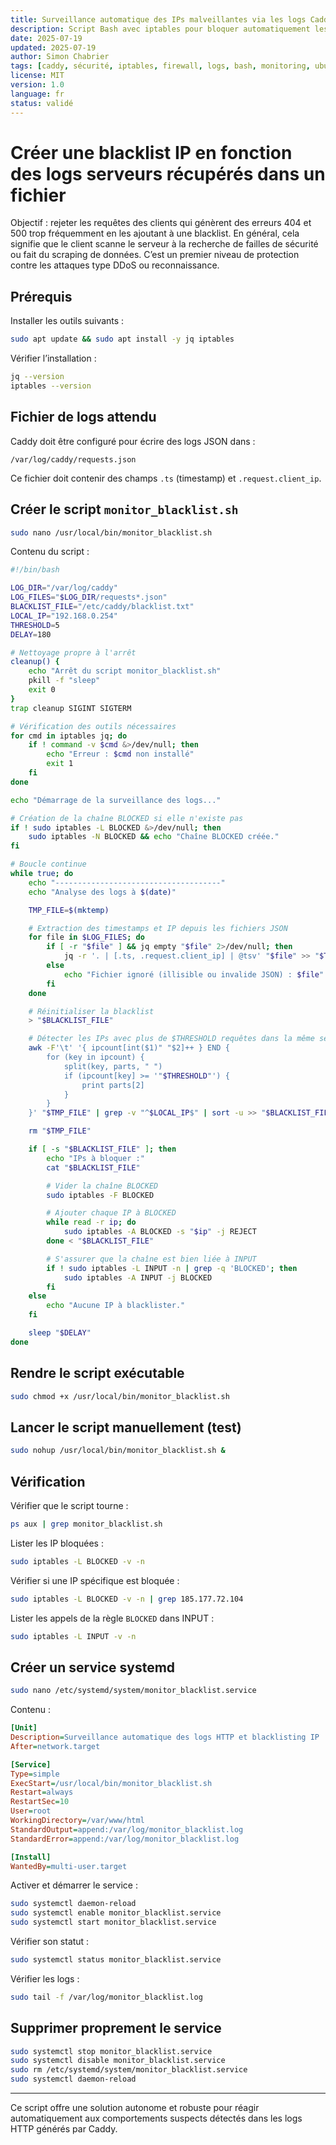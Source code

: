 ```yaml
---
title: Surveillance automatique des IPs malveillantes via les logs Caddy
description: Script Bash avec iptables pour bloquer automatiquement les IPs générant trop d'erreurs HTTP (404/500) via les logs JSON de Caddy.
date: 2025-07-19
updated: 2025-07-19
author: Simon Chabrier
tags: [caddy, sécurité, iptables, firewall, logs, bash, monitoring, ubuntu]
license: MIT
version: 1.0
language: fr
status: validé
---
```


# Créer une blacklist IP en fonction des logs serveurs récupérés dans un fichier

Objectif : rejeter les requêtes des clients qui génèrent des erreurs 404 et 500 trop fréquemment en les ajoutant à une blacklist. En général, cela signifie que le client scanne le serveur à la recherche de failles de sécurité ou fait du scraping de données. C’est un premier niveau de protection contre les attaques type DDoS ou reconnaissance.

## Prérequis

Installer les outils suivants :

```bash
sudo apt update && sudo apt install -y jq iptables
```

Vérifier l’installation :

```bash
jq --version
iptables --version
```

## Fichier de logs attendu

Caddy doit être configuré pour écrire des logs JSON dans :

```
/var/log/caddy/requests.json
```

Ce fichier doit contenir des champs `.ts` (timestamp) et `.request.client_ip`.

## Créer le script `monitor_blacklist.sh`

```bash
sudo nano /usr/local/bin/monitor_blacklist.sh
```

Contenu du script :

```bash
#!/bin/bash

LOG_DIR="/var/log/caddy"
LOG_FILES="$LOG_DIR/requests*.json"
BLACKLIST_FILE="/etc/caddy/blacklist.txt"
LOCAL_IP="192.168.0.254"
THRESHOLD=5
DELAY=180

# Nettoyage propre à l'arrêt
cleanup() {
    echo "Arrêt du script monitor_blacklist.sh"
    pkill -f "sleep"
    exit 0
}
trap cleanup SIGINT SIGTERM

# Vérification des outils nécessaires
for cmd in iptables jq; do
    if ! command -v $cmd &>/dev/null; then
        echo "Erreur : $cmd non installé"
        exit 1
    fi
done

echo "Démarrage de la surveillance des logs..."

# Création de la chaîne BLOCKED si elle n'existe pas
if ! sudo iptables -L BLOCKED &>/dev/null; then
    sudo iptables -N BLOCKED && echo "Chaîne BLOCKED créée."
fi

# Boucle continue
while true; do
    echo "-------------------------------------"
    echo "Analyse des logs à $(date)"

    TMP_FILE=$(mktemp)

    # Extraction des timestamps et IP depuis les fichiers JSON
    for file in $LOG_FILES; do
        if [ -r "$file" ] && jq empty "$file" 2>/dev/null; then
            jq -r '. | [.ts, .request.client_ip] | @tsv' "$file" >> "$TMP_FILE"
        else
            echo "Fichier ignoré (illisible ou invalide JSON) : $file"
        fi
    done

    # Réinitialiser la blacklist
    > "$BLACKLIST_FILE"

    # Détecter les IPs avec plus de $THRESHOLD requêtes dans la même seconde
    awk -F'\t' '{ ipcount[int($1)" "$2]++ } END {
        for (key in ipcount) {
            split(key, parts, " ")
            if (ipcount[key] >= '"$THRESHOLD"') {
                print parts[2]
            }
        }
    }' "$TMP_FILE" | grep -v "^$LOCAL_IP$" | sort -u >> "$BLACKLIST_FILE"

    rm "$TMP_FILE"

    if [ -s "$BLACKLIST_FILE" ]; then
        echo "IPs à bloquer :"
        cat "$BLACKLIST_FILE"

        # Vider la chaîne BLOCKED
        sudo iptables -F BLOCKED

        # Ajouter chaque IP à BLOCKED
        while read -r ip; do
            sudo iptables -A BLOCKED -s "$ip" -j REJECT
        done < "$BLACKLIST_FILE"

        # S'assurer que la chaîne est bien liée à INPUT
        if ! sudo iptables -L INPUT -n | grep -q 'BLOCKED'; then
            sudo iptables -A INPUT -j BLOCKED
        fi
    else
        echo "Aucune IP à blacklister."
    fi

    sleep "$DELAY"
done
```

## Rendre le script exécutable

```bash
sudo chmod +x /usr/local/bin/monitor_blacklist.sh
```

## Lancer le script manuellement (test)

```bash
sudo nohup /usr/local/bin/monitor_blacklist.sh &
```

## Vérification

Vérifier que le script tourne :

```bash
ps aux | grep monitor_blacklist.sh
```

Lister les IP bloquées :

```bash
sudo iptables -L BLOCKED -v -n
```

Vérifier si une IP spécifique est bloquée :

```bash
sudo iptables -L BLOCKED -v -n | grep 185.177.72.104
```

Lister les appels de la règle `BLOCKED` dans INPUT :

```bash
sudo iptables -L INPUT -v -n
```

## Créer un service systemd

```bash
sudo nano /etc/systemd/system/monitor_blacklist.service
```

Contenu :

```ini
[Unit]
Description=Surveillance automatique des logs HTTP et blacklisting IP
After=network.target

[Service]
Type=simple
ExecStart=/usr/local/bin/monitor_blacklist.sh
Restart=always
RestartSec=10
User=root
WorkingDirectory=/var/www/html
StandardOutput=append:/var/log/monitor_blacklist.log
StandardError=append:/var/log/monitor_blacklist.log

[Install]
WantedBy=multi-user.target
```

Activer et démarrer le service :

```bash
sudo systemctl daemon-reload
sudo systemctl enable monitor_blacklist.service
sudo systemctl start monitor_blacklist.service
```

Vérifier son statut :

```bash
sudo systemctl status monitor_blacklist.service
```

Vérifier les logs :

```bash
sudo tail -f /var/log/monitor_blacklist.log
```

## Supprimer proprement le service

```bash
sudo systemctl stop monitor_blacklist.service
sudo systemctl disable monitor_blacklist.service
sudo rm /etc/systemd/system/monitor_blacklist.service
sudo systemctl daemon-reload
```

---

Ce script offre une solution autonome et robuste pour réagir automatiquement aux comportements suspects détectés dans les logs HTTP générés par Caddy.